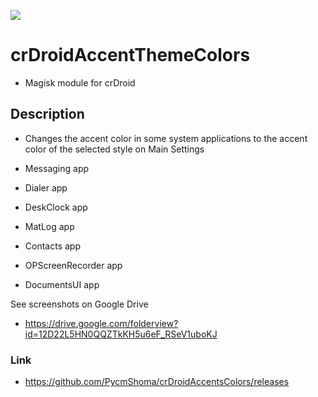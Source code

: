 ![](https://github.com/PycmShoma/crDroidAndroidPatches/blob/main/assets/not_relevant.jpg)

# crDroidAccentThemeColors
- Magisk module for crDroid

## Description
- Changes the accent color in some system applications to the accent color of the selected style on Main Settings

- Messaging app
- Dialer app
- DeskClock app
- MatLog app
- Contacts app
- OPScreenRecorder app
- DocumentsUI app

See screenshots on Google Drive 
- https://drive.google.com/folderview?id=12D22L5HN0QQZTkKH5u6eF_RSeV1uboKJ

### Link

- https://github.com/PycmShoma/crDroidAccentsColors/releases
